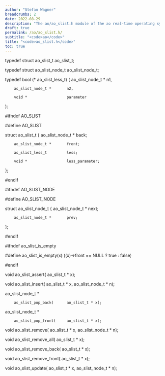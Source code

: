 ```yaml
---
author: "Stefan Wagner"
breadcrumbs: 2
date: 2022-08-29
description: "The ao/ao_slist.h module of the ao real-time operating system."
draft: true
permalink: /ao/ao_slist.h/ 
subtitle: "<code>ao</code>"
title: "<code>ao_slist.h</code>"
toc: true
---
```


typedef struct  ao_slist_t      ao_slist_t;

typedef struct  ao_slist_node_t ao_slist_node_t;

typedef bool (*                 ao_slist_less_t)
(
        ao_slist_node_t *       n1,

        ao_slist_node_t *       n2,

        void *                  parameter
);

#ifndef AO_SLIST

#define AO_SLIST

struct  ao_slist_t
{
        ao_slist_node_t *       back;

        ao_slist_node_t *       front;

        ao_slist_less_t         less;

        void *                  less_parameter;
};

#endif

#ifndef AO_SLIST_NODE

#define AO_SLIST_NODE

struct  ao_slist_node_t
{
        ao_slist_node_t *       next;

        ao_slist_node_t *       prev;
};

#endif

#ifndef ao_slist_is_empty

#define ao_slist_is_empty(x)    ((x)->front == NULL ? true : false)

#endif

void    ao_slist_assert(        ao_slist_t * x);

void    ao_slist_insert(        ao_slist_t * x, ao_slist_node_t * n);

ao_slist_node_t *

        ao_slist_pop_back(      ao_slist_t * x);

ao_slist_node_t *

        ao_slist_pop_front(     ao_slist_t * x);

void    ao_slist_remove(        ao_slist_t * x, ao_slist_node_t * n);

void    ao_slist_remove_all(    ao_slist_t * x);

void    ao_slist_remove_back(   ao_slist_t * x);

void    ao_slist_remove_front(  ao_slist_t * x);

void    ao_slist_update(        ao_slist_t * x, ao_slist_node_t * n);


